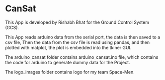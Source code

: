 # CanSat
This App is developed by Rishabh Bhat for the Ground Control System (GCS).

This App reads arduino data from the serial port, the data is then saved to a csv file,
Then the data from the csv file is read using pandas, and then plotted with matplot, 
the plot is embedded into the tkiner GUI.

The arduino_cansat folder contains arduino_cansat.ino file, which contains the code 
for arduino to generate dummy data for the Project.

The logo_images folder contains logo for my team Space-Men.